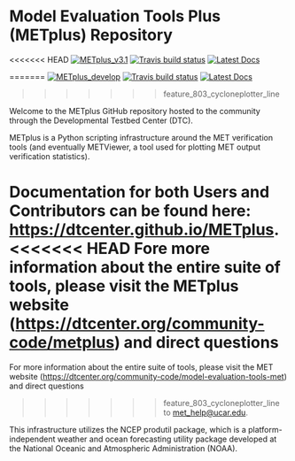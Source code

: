 Model Evaluation Tools Plus (METplus) Repository
================================================

<!-- Start of Badges -->
<<<<<<< HEAD
[![METplus_v3.1](https://img.shields.io/badge/METplus-v3.1%20branch-blue)](#)
[![Travis build status](https://travis-ci.org/DTCenter/METplus.svg?branch=main_v3.1)](https://travis-ci.org/DTCenter/METplus)
[![Latest Docs](https://img.shields.io/badge/docs-latest-brightgreen.svg)](https://dtcenter.github.io/METplus/)

<!--
[![Travis DTCenter_mainv3.1 build_status](https://travis-ci.org/DTCenter/METplus.svg?branch=main_v3.1)](https://travis-ci.org/DTCenter/METplus)
-->
=======
[![METplus_develop](https://img.shields.io/badge/METplus-develop%20branch-blue)](#)
[![Travis build status](https://travis-ci.com/DTCenter/METplus.svg?branch=develop)](https://travis-ci.com/DTCenter/METplus)
[![Latest Docs](https://img.shields.io/badge/docs-latest-brightgreen.svg)](https://dtcenter.github.io/METplus/)

>>>>>>> feature_803_cycloneplotter_line

Welcome to the METplus GitHub repository hosted to the community through
the Developmental Testbed Center (DTC).

METplus is a Python scripting infrastructure around the MET verification tools
(and eventually METViewer, a tool used for plotting MET output verification statistics).

Documentation for both Users and Contributors can be found here: https://dtcenter.github.io/METplus.
<<<<<<< HEAD
Fore more information about the entire suite of tools, please visit the METplus website
(https://dtcenter.org/community-code/metplus) and direct questions
=======
For more information about the entire suite of tools, please visit the MET website
(https://dtcenter.org/community-code/model-evaluation-tools-met) and direct questions
>>>>>>> feature_803_cycloneplotter_line
to met_help@ucar.edu.

This infrastructure utilizes the NCEP produtil package, which is a platform-independent
weather and ocean forecasting utility package developed at the National Oceanic
and Atmospheric Administration (NOAA).
